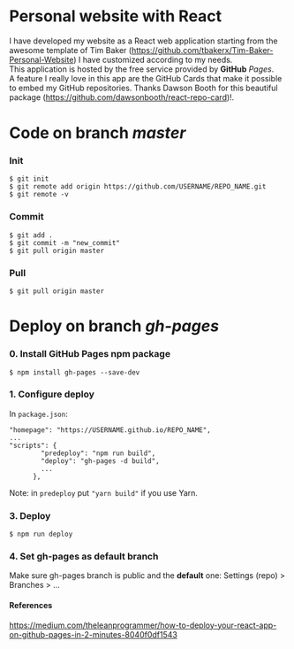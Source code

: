 # Personal website with React
I have developed my website as a React web application starting from the awesome template of Tim Baker (https://github.com/tbakerx/Tim-Baker-Personal-Website) I have customized according to my needs.  
This application is hosted by the free service provided by **GitHub** *Pages*.  
A feature I really love in this app are the GitHub Cards that make it possible to embed my GitHub repositories. 
Thanks Dawson Booth for this beautiful package (https://github.com/dawsonbooth/react-repo-card)!.  

# Code on branch *master*
### Init
```
$ git init
$ git remote add origin https://github.com/USERNAME/REPO_NAME.git
$ git remote -v
```

### Commit
```
$ git add .
$ git commit -m "new_commit"
$ git pull origin master
```

### Pull
```
$ git pull origin master
```

# Deploy on branch *gh-pages*
### 0. Install GitHub Pages npm package
```
$ npm install gh-pages --save-dev
``` 
### 1. Configure deploy
In `package.json`:  
```
"homepage": "https://USERNAME.github.io/REPO_NAME",
...
"scripts": {
	    "predeploy": "npm run build",
	    "deploy": "gh-pages -d build",
	    ...
	  },
``` 
Note: in `predeploy` put `"yarn build"` if you use Yarn.

### 3. Deploy
```
$ npm run deploy
```

### 4. Set gh-pages as default branch
Make sure gh-pages branch is public and the **default** one: Settings (repo) > Branches > ...  

#### References
https://medium.com/theleanprogrammer/how-to-deploy-your-react-app-on-github-pages-in-2-minutes-8040f0df1543